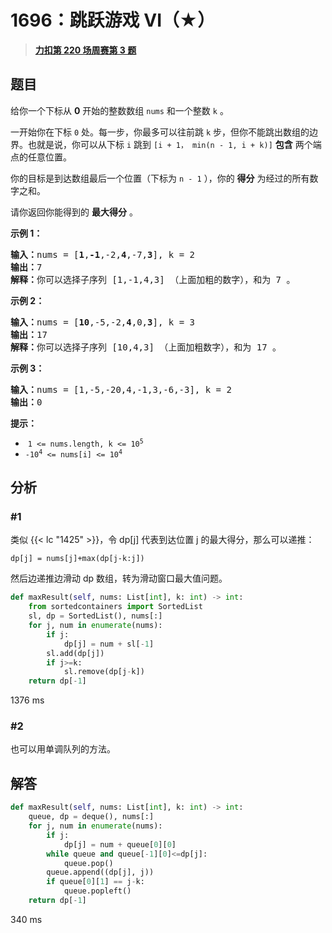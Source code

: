 # 1696：跳跃游戏 VI（★）


> <u>**[力扣第 220 场周赛第 3 题](https://leetcode.cn/problems/jump-game-vi/)**</u>

## 题目

<p>给你一个下标从 <strong>0</strong> 开始的整数数组 <code>nums</code> 和一个整数 <code>k</code> 。</p>

<p>一开始你在下标 <code>0</code> 处。每一步，你最多可以往前跳 <code>k</code> 步，但你不能跳出数组的边界。也就是说，你可以从下标 <code>i</code> 跳到 <code>[i + 1， min(n - 1, i + k)]</code> <strong>包含</strong> 两个端点的任意位置。</p>

<p>你的目标是到达数组最后一个位置（下标为 <code>n - 1</code> ），你的 <strong>得分</strong> 为经过的所有数字之和。</p>

<p>请你返回你能得到的 <strong>最大得分</strong> 。</p>



<p><strong>示例 1：</strong></p>

<pre>
<b>输入：</b>nums = [<strong>1</strong>,<strong>-1</strong>,-2,<strong>4</strong>,-7,<strong>3</strong>], k = 2
<b>输出：</b>7
<b>解释：</b>你可以选择子序列 [1,-1,4,3] （上面加粗的数字），和为 7 。
</pre>

<p><strong>示例 2：</strong></p>

<pre>
<strong>输入：</strong>nums = [<strong>10</strong>,-5,-2,<strong>4</strong>,0,<strong>3</strong>], k = 3
<b>输出：</b>17
<b>解释：</b>你可以选择子序列 [10,4,3] （上面加粗数字），和为 17 。
</pre>

<p><strong>示例 3：</strong></p>

<pre>
<b>输入：</b>nums = [1,-5,-20,4,-1,3,-6,-3], k = 2
<b>输出：</b>0
</pre>



<p><strong>提示：</strong></p>

<ul>
<li> <code>1 <= nums.length, k <= 10<sup>5</sup></code></li>
<li><code>-10<sup>4</sup> <= nums[i] <= 10<sup>4</sup></code></li>
</ul>


## 分析

### #1

类似 {{< lc "1425" >}}，令 dp[j] 代表到达位置 j 的最大得分，那么可以递推：

	dp[j] = nums[j]+max(dp[j-k:j])

然后边递推边滑动 dp 数组，转为滑动窗口最大值问题。

```python
def maxResult(self, nums: List[int], k: int) -> int:
    from sortedcontainers import SortedList
    sl, dp = SortedList(), nums[:]
    for j, num in enumerate(nums):
        if j:
            dp[j] = num + sl[-1]
        sl.add(dp[j])
        if j>=k:
            sl.remove(dp[j-k])
    return dp[-1]
```
1376 ms

### #2

也可以用单调队列的方法。

## 解答

```python
def maxResult(self, nums: List[int], k: int) -> int:
    queue, dp = deque(), nums[:]
    for j, num in enumerate(nums):
        if j:
            dp[j] = num + queue[0][0]
        while queue and queue[-1][0]<=dp[j]:
            queue.pop()
        queue.append((dp[j], j))
        if queue[0][1] == j-k:
            queue.popleft()
    return dp[-1]
```
340 ms



